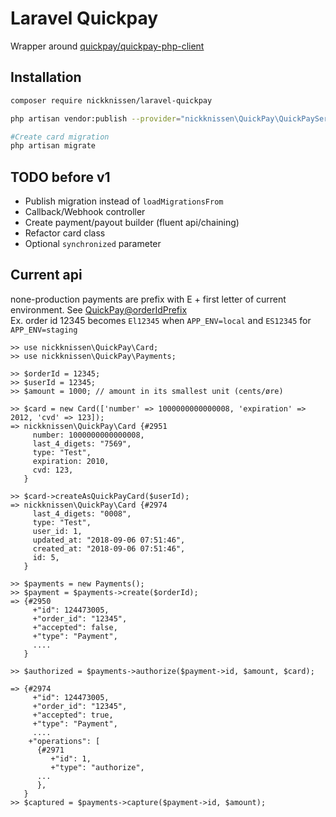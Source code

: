 # Laravel Quickpay

Wrapper around [quickpay/quickpay-php-client](https://github.com/QuickPay/quickpay-php-client)

## Installation
``` bash
composer require nickknissen/laravel-quickpay

php artisan vendor:publish --provider="nickknissen\QuickPay\QuickPayServiceProvider"

#Create card migration
php artisan migrate
```


## TODO before v1
* Publish migration instead of `loadMigrationsFrom`
* Callback/Webhook controller
* Create payment/payout builder (fluent api/chaining)
* Refactor card class
* Optional `synchronized` parameter


## Current api
none-production payments are prefix with E + first letter of current environment. See [QuickPay@orderIdPrefix](./src/QuickPay.php#L51)  
Ex. order id 12345 becomes `El12345` when `APP_ENV=local` and `ES12345` for `APP_ENV=staging`

```repl
>> use nickknissen\QuickPay\Card;
>> use nickknissen\QuickPay\Payments;

>> $orderId = 12345; 
>> $userId = 12345; 
>> $amount = 1000; // amount in its smallest unit (cents/øre)

>> $card = new Card(['number' => 1000000000000008, 'expiration' => 2012, 'cvd' => 123]);
=> nickknissen\QuickPay\Card {#2951
     number: 1000000000000008,
     last_4_digets: "7569",
     type: "Test",
     expiration: 2010,
     cvd: 123,
   }

>> $card->createAsQuickPayCard($userId);
=> nickknissen\QuickPay\Card {#2974
     last_4_digets: "0008",
     type: "Test",
     user_id: 1,
     updated_at: "2018-09-06 07:51:46",
     created_at: "2018-09-06 07:51:46",
     id: 5,
   }

>> $payments = new Payments();
>> $payment = $payments->create($orderId);
=> {#2950
     +"id": 124473005,
     +"order_id": "12345",
     +"accepted": false,
     +"type": "Payment",
     ....
   }

>> $authorized = $payments->authorize($payment->id, $amount, $card);

=> {#2974
     +"id": 124473005,
     +"order_id": "12345",
     +"accepted": true,
     +"type": "Payment",
     ....
    +"operations": [
      {#2971
         +"id": 1,
         +"type": "authorize",
      ...
      },
   }
>> $captured = $payments->capture($payment->id, $amount);
